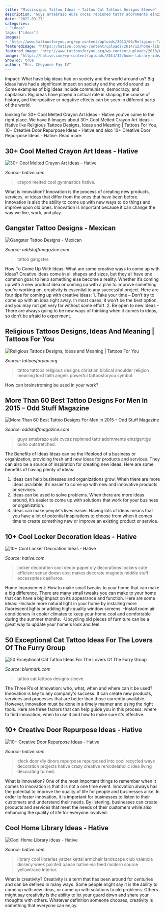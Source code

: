 ```yaml
---
title: "Mississippi Tattoo Ideas ~ Tattoo Cat Tattoos Designs Sleeve"
description: "Guys antebrazo eule cvcaz repinned tattr adornments einzigartige buho outstretched"
date: "2022-09-27"
categories:
- "ideas"
tags: ["ideas"]
images:
- "http://www.tattoosforyou.org/wp-content/uploads/2013/09/Religious-Tattoo-Designs-For-Men-764x1024.jpg"
featuredImage: "https://hative.com/wp-content/uploads/2014/12/home-library-ideas/16-cool-home-library-ideas.jpg"
featured_image: "http://www.tattoosforyou.org/wp-content/uploads/2013/09/Religious-Tattoo-Designs-For-Men-764x1024.jpg"
image: "https://hative.com/wp-content/uploads/2014/12/home-library-ideas/16-cool-home-library-ideas.jpg"
ShowToc: true
author: "Mrs. Cheyanne Fay IV"
---
```



Impact: What have big ideas had on society and the world around us?
Big ideas have had a significant impact on society and the world around us. Some examples of big ideas include communism, democracy, and capitalism. Big ideas have played a critical role in shaping the course of history, and theirpositive or negative effects can be seen in different parts of the world.

	

		
looking for 30+ Cool Melted Crayon Art Ideas - Hative you've came to the right place. We have 8 Images about 30+ Cool Melted Crayon Art Ideas - Hative like Religious Tattoos Designs, Ideas and Meaning | Tattoos For You, 10+ Creative Door Repurpose Ideas - Hative and also 10+ Creative Door Repurpose Ideas - Hative. Read more:
		
    
## 30+ Cool Melted Crayon Art Ideas - Hative

<img loading=lazy src="https://hative.com/wp-content/uploads/2014/04/melted-crayon-art/10-gymnastics.jpg" onerror="this.onerror=null;this.src='https://tse2.mm.bing.net/th?id=OIP.znXxIh5UvBw51Ktxt235XgHaJ4&amp;pid=15.1';" alt="30+ Cool Melted Crayon Art Ideas - Hative">

_Source: hative.com_

>crayon melted cool gymnastics hative. 

	

What is innovation?
Innovation is the process of creating new products, services, or ideas that differ from the ones that have been before. Innovation is also the ability to come up with new ways to do things and improve upon old ones. Innovation is important because it can change the way we live, work, and play.

    
## Gangster Tattoo Designs - Mexican

<img loading=lazy src="https://oddstuffmagazine.com/wp-content/uploads/2013/09/Mexican-tattoo-designs-7-531x800.jpg" onerror="this.onerror=null;this.src='https://tse2.mm.bing.net/th?id=OIP.AeofST1O_Qt9iX7l5UfeMwHaLK&amp;pid=15.1';" alt="Gangster Tattoo Designs - Mexican">

_Source: oddstuffmagazine.com_

>tattoo gangster. 

	

How To Come Up With Ideas: What are some creative ways to come up with ideas?
Creative ideas come in all shapes and sizes, but they all have one common goal: to help something else become a reality. Whether it’s coming up with a new product idea or coming up with a plan to improve something you’re working on, creativity is essential to any successful project. Here are four tips for coming up with creative ideas: 1. Take your time – Don’t try to come up with an idea right away. In most cases, it won’t be the best option, and you may not get very far without some effort. 2. Be open to new ideas – There are always going to be new ways of thinking when it comes to ideas, so don’t be afraid to experiment. 
    
## Religious Tattoos Designs, Ideas And Meaning | Tattoos For You

<img loading=lazy src="http://www.tattoosforyou.org/wp-content/uploads/2013/09/Religious-Tattoo-Designs-For-Men-764x1024.jpg" onerror="this.onerror=null;this.src='https://tse4.mm.bing.net/th?id=OIP.xOn1c8wnxqDBKsMxuWXgvgHaJ7&amp;pid=15.1';" alt="Religious Tattoos Designs, Ideas and Meaning | Tattoos For You">

_Source: tattoosforyou.org_

>tattoo tattoos religious designs christian biblical shoulder religion meaning lord faith angels powerful tattoosforyou symbol. 

	

How can brainstroming be used in your work?
 

    
## More Than 60 Best Tattoo Designs For Men In 2015 – Odd Stuff Magazine

<img loading=lazy src="https://oddstuffmagazine.com/wp-content/uploads/2013/09/Best-tattoo-designs-for-Men-26-417x800.jpg" onerror="this.onerror=null;this.src='https://tse3.mm.bing.net/th?id=OIP.qj1uyD_lW6vK1VY2SZ9xSwAAAA&amp;pid=15.1';" alt="More Than 60 Best Tattoo Designs For Men in 2015 – Odd Stuff Magazine">

_Source: oddstuffmagazine.com_

>guys antebrazo eule cvcaz repinned tattr adornments einzigartige buho outstretched. 

	

The Benefits of Ideas
Ideas can be the lifeblood of a business or organization, providing fresh and new ideas for products and services. They can also be a source of inspiration for creating new ideas. Here are some benefits of having plenty of ideas: 
1. Ideas can help businesses and organizations grow. When there are more ideas available, it’s easier to come up with new and innovative products or services. 
2. Ideas can be used to solve problems. When there are more ideas around, it’s easier to come up with solutions that work for your business or organization. 
3. Ideas can make people's lives easier. Having lots of ideas means that you have a lot of potential inspirations to choose from when it comes time to create something new or improve an existing product or service. 

    
## 10+ Cool Locker Decoration Ideas - Hative

<img loading=lazy src="https://hative.com/wp-content/uploads/2014/05/locker-decoration/4-contact-paper-locker-decoration.jpg" onerror="this.onerror=null;this.src='https://tse2.mm.bing.net/th?id=OIP.OKAdD3z3iR9AekLOzqiHPQHaJ6&amp;pid=15.1';" alt="10+ Cool Locker Decoration Ideas - Hative">

_Source: hative.com_

>locker decoration cool decor paper diy decorations lockers cute efficient sense doesn cost makes decorate magnets middle stuff accessories casilleros. 

	

Home Improvement: How to make small tweaks to your home that can make a big difference.
There are many small tweaks you can make to your home that can have a big impact on its appearance and function. Here are some ideas: 
-Include more natural light in your home by installing more fluorescent lights or adding high-quality window screens. 
-Install room air conditioners in cooler climates to keep your home cool and comfortable during the summer months. 
-Upcycling old pieces of furniture can be a great way to update your home's look and feel.

    
## 50 Exceptional Cat Tattoo Ideas For The Lovers Of The Furry Group

<img loading=lazy src="http://www.blurmark.com/wp-content/uploads/2017/06/Great-Work-Black-Cat-Tattoo-On-Sleeve.jpg" onerror="this.onerror=null;this.src='https://tse2.mm.bing.net/th?id=OIP.ZLnrTvrpd5oUFh4-wddQkwHaJ3&amp;pid=15.1';" alt="50 Exceptional Cat Tattoo Ideas For The Lovers Of The Furry Group">

_Source: blurmark.com_

>tattoo cat tattoos designs sleeve. 

	

The Three R’s of Innovation: who, what, when and where can it be used?
Innovation is key to any company's success. It can create new products, services and processes that are better than those currently available. However, innovation must be done in a timely manner and using the right tools. Here are three factors that can help guide you in this process: where to find innovation, when to use it and how to make sure it's effective.

    
## 10+ Creative Door Repurpose Ideas - Hative

<img loading=lazy src="https://hative.com/wp-content/uploads/2014/09/door-repurpose-ideas/4-old-door-clock.jpg" onerror="this.onerror=null;this.src='https://tse4.mm.bing.net/th?id=OIP.l8XJkqLIEy1FkdOzlTPuMAHaOB&amp;pid=15.1';" alt="10+ Creative Door Repurpose Ideas - Hative">

_Source: hative.com_

>clock door diy doors repurpose repurposed into cool recycled ways decoration projects hative crazy creative remodelaholic idea living decorating turned. 

	

What is innovation?
One of the most important things to remember when it comes to innovation is that it is not a one time event. Innovation always has the potential to improve the quality of life for people and businesses alike. In order to foster innovation, it is important for businesses to listen to their customers and understand their needs. By listening, businesses can create products and services that meet the needs of their customers while also enhancing the quality of life for everyone involved.

    
## Cool Home Library Ideas - Hative

<img loading=lazy src="https://hative.com/wp-content/uploads/2014/12/home-library-ideas/16-cool-home-library-ideas.jpg" onerror="this.onerror=null;this.src='https://tse3.mm.bing.net/th?id=OIP.n4QwcvHc3VaEXmYw6QBFIAHaLG&amp;pid=15.1';" alt="Cool Home Library Ideas - Hative">

_Source: hative.com_

>library cool libraries yatzer kettal armchair landscape club valencia disseny week painted paean hative via feed modern source yellowtrace interior. 

	

What is creativity?
Creativity is a term that has been around for centuries and can be defined in many ways. Some people might say it is the ability to come up with new ideas, or come up with solutions to old problems. Others might say creativity is the ability to let your guard down and share your thoughts with others. Whatever definition someone chooses, creativity is something that everyone can enjoy.

